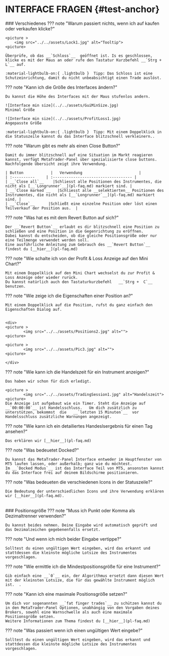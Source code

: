 # INTERFACE FRAGEN {#test-anchor}
<p id="com-faq"></p>
### Verschiedenes	 	 
??? note "Warum passiert nichts, wenn ich auf kaufen oder verkaufen klicke?" 

	
	<picture >
		<img src="../../assets/Lock1.jpg" alt="Tooltip">
    <picture>  
	
	Überprüfe, ob das __`Schloss`__  geöffnet ist. Is es geschlossen, klicke es mit der Maus an oder rufe den Tastatur Kurzbefehl __`Strg + L`__ auf.  
	
	:material-lightbulb-on:{ .lightbulb }  Tipp: Das Schloss ist eine Schutzeinrichtung, damit du nicht unbeabsichtigt einen Trade auslöst.
	
??? note "Kann ich die Größe des Interfaces ändern?"
	
	Du kannst die Höhe des Interfaces mit der Maus stufenlos andern. 
	
    ![Interface min size](../../assets/GuiMinSize.jpg)  
	Minimal Größe  
	
	![Interface min size](../../assets/ProfitLoss1.jpg)  
	Angepasste Größe 
	 
	:material-lightbulb-on:{ .lightbulb }  Tipp: Mit einem Doppelklick in die Statuszeile kannst du das Interface blitzschnell verkleinern..
	
??? note "Warum gibt es mehr als einen Close Button?"

	Damit du immer blitzschnell auf eine Situation im Markt reagieren kannst, verfügt MetaTrader-Panel über spezialisierte close buttons.
	Nachfolgende Übersicht zeigt ihre Verwendung.
	
    | Button            |   Verwendung                         |
	| :----------     | :----------------------------------- |
	| __`Close all`__    |Schliesst alle Positionen des Instrumentes, die nicht als [__`Longrunner`__](pl-faq.md) markiert sind. |
	| __`Close marked`__   |Schliesst alle __selektierten__ Positionen des Instrumentes, die nicht als [__`Longrunner`__](pl-faq.md) markiert sind. |
	| __`Close`__      |Schließt eine einzelne Position oder löst einen Teilverkauf der Position aus.  |
	 

??? note "Was hat es mit dem Revert Button auf sich?"
	
    Der __`Revert Button`__ erlaubt es dir blitzschnell eine Position zu schließen und eine Position in die Gegenrichtung zu eröffnen.
	Dabei kannst du entscheiden, ob die gleiche Positionsgröße oder nur eine Teilmenge verwendet werden soll. 
	Eine ausführliche Anleitung zum Gebrauch des __`Revert Button`__ findest du [__hier__](pl-faq.md)

	
??? note "Wie schalte ich von der Profit & Loss Anzeige auf den Mini Chart?"

    Mit einem Doppelklick auf den Mini Chart wechselst du zur Profit & Loss Anzeige oder wieder rurück.
	Du kannst natürlich auch den Tastaturkurzbefehl   __`Strg +  C`__  benutzen.
	
??? note "Wie zeige ich die Eigenschaften einer Position an?"

	Mit einem Doppelklick auf die Position, rufst du ganz einfach den Eigenschaften Dialog auf.  
	

	<div>
	<picture >
            <img src="../../assets/Positions2.jpg" alt="">
    <picture>  

	<picture >
            <img src="../../assets/Pic3.jpg" alt="">
    <picture>
		  
	</div>
	
??? note "Wie kann ich die Handelszeit für ein Instrument anzeigen?"

	Das haben wir schon für dich erledigt.
	
	<picture >
            <img src="../../assets/TradingSession1.jpg" alt="Handelszeit">
    <picture>   
	Die Anzeige ist aufgebaut wie ein Timer. Steht die Anzeige auf __`00:00:00`__ ist Handelsschluss.	Um dich zusätzlich zu unterstützen, bekommst  die   __`letzten 15 Minuten`__  vor Handelsschluss zusätzliche Warnungen angezeigt.

		  

	
??? note "Wie kann ich ein detailiertes Handeslsergebnis für einen Tag ansehen?"

    Das erklären wir [__hier__](pl-faq.md)		
	
??? note "Was bedeuetet Docked?"

    Du kannst das MetaTrader-Panel Interface entweder im Hauptfenster von MT5 laufen lassen, oder außerhalb; ganz wie du möchtest.
	Im __`Docked Modus`__ ist das Interface Teil von MT5, ansonsten kannst du das Interface frei auf deinem Bildschirme positionieren.

??? note "Was bedeueten die verschiedenen Icons in der Statuszeile?"

    Die Bedeutung der unterschiedlichen Icons und ihre Verwendung erklären wir [__hier__](pl-faq.md).

<br>
### Positionsgröße	 	 
??? note "Muss ich Punkt oder Komma als Dezimaltrenner verwenden?"

    Du kannst beides nehmen. Deine Eingabe wird automatisch geprüft und das Dezimalzeichen gegebenenfalls ersetzt.

??? note "Und wenn ich mich beider Eingabe vertippe?"

    Solltest du einen ungültigen Wert eingeben, wird das erkannt und stattdessen die kleinste mögliche Lotsize des Instrumentes vorgeschlagen.	 

??? note "Wie ermittle ich die Mindestpositionsgröße für eine Instrument?"

    Gib einfach eine __`0`__ ein, der Algorithmus ersetzt dann diesen Wert mit der kleinsten Lotsize, die für das gewählte Instrument möglich ist.	.	 
	 	 

??? note "Kann ich eine maximale Positionsgröße setzen?"

    Um dich vor sogenannten __`fat finger trades`__ zu schützen kannst du in den MetaTrader-Panel Optionen, unabhängig von den Vorgaben deines Brokers, sowohl eine Warnschwelle als auch eine maximale Positionsgröße setzen.
	Weitere Informationen zum Thema findest du [__hier__](pl-faq.md)

??? note "Was passiert wenn ich einen ungültigen Wert eingebe?"

    Solltest du einen ungültigen Wert eingeben, wird das erkannt und stattdessen die kleinste mögliche Lotsize des Instrumentes vorgeschlagen.	 
<br>

<br>
<br>	
<br>
<br>
<br>